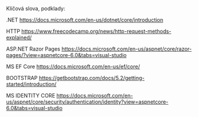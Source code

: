 Klíčová slova, podklady: 

.NET 
https://docs.microsoft.com/en-us/dotnet/core/introduction

HTTP 
https://www.freecodecamp.org/news/http-request-methods-explained/

ASP.NET Razor Pages
https://docs.microsoft.com/en-us/aspnet/core/razor-pages/?view=aspnetcore-6.0&tabs=visual-studio

MS EF Core
https://docs.microsoft.com/en-us/ef/core/

BOOTSTRAP 
https://getbootstrap.com/docs/5.2/getting-started/introduction/

MS IDENTITY CORE
https://docs.microsoft.com/en-us/aspnet/core/security/authentication/identity?view=aspnetcore-6.0&tabs=visual-studio

